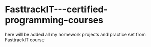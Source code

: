 # FasttrackIT---certified-programming-courses
here will be added all my homework projects and practice set from FasttrackIT course 
